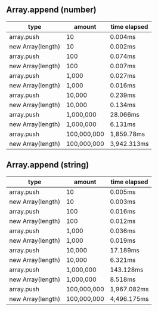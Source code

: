 ## Array.append (number)

|type|amount|time elapsed|
|-|-|-|
array.push|10|0.004ms
new Array(length)|10|0.002ms
array.push|100|0.074ms
new Array(length)|100|0.007ms
array.push|1,000|0.027ms
new Array(length)|1,000|0.016ms
array.push|10,000|0.239ms
new Array(length)|10,000|0.134ms
array.push|1,000,000|28.066ms
new Array(length)|1,000,000|6.131ms
array.push|100,000,000|1,859.78ms
new Array(length)|100,000,000|3,942.313ms
## Array.append (string)

|type|amount|time elapsed|
|-|-|-|
array.push|10|0.005ms
new Array(length)|10|0.003ms
array.push|100|0.016ms
new Array(length)|100|0.012ms
array.push|1,000|0.036ms
new Array(length)|1,000|0.019ms
array.push|10,000|17.189ms
new Array(length)|10,000|6.321ms
array.push|1,000,000|143.128ms
new Array(length)|1,000,000|8.518ms
array.push|100,000,000|1,967.082ms
new Array(length)|100,000,000|4,496.175ms
